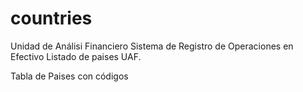 # countries

Unidad de Análisi Financiero
Sistema de Registro de Operaciones en Efectivo
Listado de paises UAF. 

Tabla de Paises con códigos
